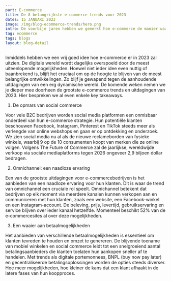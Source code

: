 ```yaml
---
part: E-commerce
title: De 8 belangrijkste e-commerce trends voor 2023
dates: 15 JANUARI 2023
image: /img/blog-ecommerce-trends/hero.png
intro: De voorbije jaren hebben we gemerkt hoe e-commerce de manier waarop we shoppen drastisch heeft getransformeerd. Bedrijven die hun producten in het verleden enkel in persoon verkochten, moesten plots de knop omdraaien en een online aanwezigheid creëren om geen achterstand te krijgen op de concurrentie. Het gevolg was een ongeziene groei met een stijging van 55% in het begin van dit decennium. But what’s next?
tag: ecommerce
tags: blogs
layout: blog-detail
---
```


Inmiddels hebben we een vrij goed idee hoe e-commerce er in 2023 zal uitzien. De digitale wereld wordt dagelijks overspoeld door de meest uiteenlopende mogelijkheden. Hoewel niet ieder idee even nuttig of baanbrekend is, blijft het cruciaal om op de hoogte te blijven van de meest belangrijke ontwikkelingen. Zo blijf je gewapend tegen de aanhoudende uitdagingen van een erg dynamische wereld. De komende weken nemen we je dieper mee doorheen de grootste e-commerce trends en uitdagingen van 2023. Hier bespreken we al even enkele key takeaways.

1. De opmars van social commerce

Voor vele B2C bedrijven worden social media platformen een onmisbaar onderdeel van hun e-commerce strategie. Hun potentiële klanten beschouwen Facebook, Instagram, Pinterest en TikTok steeds meer als verlengde van online webshops en gaan er op ontdekking en onderzoek. We zien social media nu al als de nieuwe reclameborden van fysieke winkels, waarbij 9 op de 10 consumenten koopt van merken die ze online volgen. Volgens The Future of Commerce zal de jaarlijkse, wereldwijde verkoop via sociale mediaplatforms tegen 2026 ongeveer 2,9 biljoen dollar bedragen.

2. Omnichannel: een naadloze ervaring

Een van de grootste uitdagingen voor e-commercebedrijven is het aanbieden van een naadloze ervaring voor hun klanten. Dit is waar de trend van omnichannel een cruciale rol speelt. Omnichannel betekent dat bedrijven op elk moment via meerdere kanalen kunnen verkopen aan en communiceren met hun klanten, zoals een website, een Facebook-winkel en een Instagram-account. De beleving, prijs, levertijd, gebruikservaring en service blijven over ieder kanaal hetzelfde. Momenteel beschikt 52% van de e-commercesites al over deze mogelijkheden.

3. Een waaier aan betaalmogelijkheden

Het aanbieden van verschillende betaalmogelijkheden is essentieel om klanten tevreden te houden en omzet te genereren. De blijvende toename van mobiel winkelen en social commerce leidt tot een snelgroeiend aantal betalingsaanbieders die klanten toelaten hun aankopen sneller af te handelen. Met trends als digitale portemonnees, BNPL (buy now pay later) en gecentraliseerde betalingsoplossingen worden de opties steeds diverser. Hoe meer mogelijkheden, hoe kleiner de kans dat een klant afhaakt in de latere fases van hun koopproces.